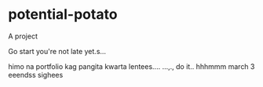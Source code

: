 # potential-potato
A project

Go start you're not late yet.s...

himo na portfolio kag pangita kwarta lentees....
...,.,
do it..
 hhhmmm march 3 eeendss
 sighees
<!-- I will start today freelancing and VA help meqq

help me help me helpppp..

mashed potato
heyy

hello. s.
